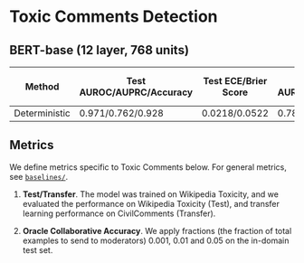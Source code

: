 # Toxic Comments Detection

## BERT-base (12 layer, 768 units)

| Method | Test AUROC/AUPRC/Accuracy | Test ECE/Brier Score | Transfer AUROC/AUPRC/Accuracy | Transfer ECE/Brier Score | Oracle Collaborative Accuracy (fraction=0.05/0.1/0.2) |
| ----------- | ----------- | ----------- | ----------- | ----------- | ----------- |
| Deterministic | 0.971/0.762/0.928 | 0.0218/0.0522 | 0.785/0.656/0.963 | 0.0137/0.0270 | 0.951/0.973/1.000 |

## Metrics
We define metrics specific to Toxic Comments below. For general metrics, 
see [`baselines/`](https://github.com/google/uncertainty-baselines/tree/master/baselines).

1. __Test/Transfer__. The model was trained on Wikipedia Toxicity, and we 
evaluated the performance on Wikipedia Toxicity (Test), and transfer learning 
performance on CivilComments (Transfer).

2. __Oracle Collaborative Accuracy__. We apply fractions (the fraction of 
total examples to send to moderators) 0.001, 0.01 and 0.05 on the in-domain test set.